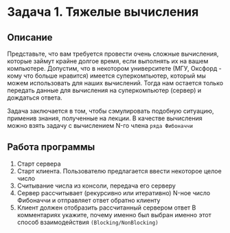 # **Задача 1. Тяжелые вычисления**
## Описание
Представьте, что вам требуется провести очень сложные вычисления, которые займут крайне долгое время, если выполнять их на вашем компьютере. Допустим, что в некотором университете (МГУ, Оксфорд - кому что больше нравится) имеется суперкомпьютер, который мы можем использовать для наших вычислений. Тогда нам остается только передать данные для вычисления на суперкомпьютер (сервер) и дождаться ответа.

Задача заключается в том, чтобы сэмулировать подобную ситуацию, применив знания, полученные на лекции. В качестве вычисления можно взять задачу с вычислением N-го члена ```ряда Фибоначчи```

## Работа программы
1. Старт сервера
2. Старт клиента. Пользователю предлагается ввести некоторое целое число
3. Считывание числа из консоли, передача его серверу
4. Сервер рассчитывает (рекурсивно или итеративно) N-ное число Фибоначчи и отправляет ответ обратно клиенту
5. Клиент должен отобразить рассчитанный сервером ответ
В комментариях укажите, почему именно был выбран именно этот способ взаимодействия ```(Blocking/NonBlocking)```